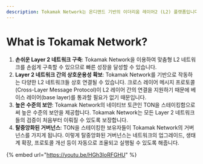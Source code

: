 ```yaml
---
description: Tokamak Network는 온디맨드 기반의 이더리움 레이어2 (L2) 플랫폼입니다
---
```


# What is Tokamak Network?

1. **손쉬운 Layer 2 네트워크 구축**: Tokamak Network을 이용하여 맞춤형 L2 네트워크를 손쉽게 구축할 수 있으므로 빠른 성장을 달성할 수 있습니다.
2. **Layer 2 네트워크 간의 상호운용성 확보**: Tokamak Network를 기반으로 작동하는 다양한 L2 네트워크들 상호 연결될 수 있습니다.  크로스 레이어 메시지 프로토콜(Cross-Layer Message Protocol)이 L2 레이어 간의 연결을 지원하기 때문에 베이스 레이어(base layer)를 통과할 필요가 없기 때문입니다.
3. **높은 수준의 보안**: Tokamak Network의 네이티브 토큰인 TON을 스테이킹함으로써 높은 수준의 보안을 제공합니다. Tokamak Network는 모든 Layer 2 네트워크들의 검증이 처음부터 이뤄질 수 있도록 보장합니다.&#x20;
4. **탈중앙화된 거버넌스**: TON을 스테이킹한 보유자들이 Tokamak Network의 거버넌스를 가지게 됩니다. 이렇게 탈중앙화된 거버넌스는 네트워크의 업그레이드, 생태계 확장, 프로토콜 개선 등이 자동으로 조율되고 실행될 수 있도록 해줍니다.&#x20;

{% embed url="https://youtu.be/HGh3IoRFGHU" %}
